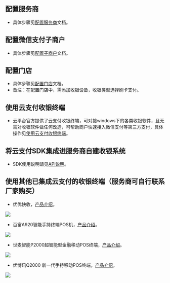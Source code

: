 ## 配置服务商
- 具体步骤见[配置服务商](/document/product/569/9796)文档。
## 配置微信支付子商户
- 具体步骤见[配置子商户](/document/product/569/9795)文档。
## 配置门店
- 具体步骤见[配置门店](/document/product/569/9795)文档。
- 备注：在配置门店中，需添加收银设备，收银类型选择刷卡支付。
## 使用云支付收银终端
- 云平台官方提供了云支付收银终端，可对接windows下的各类收银软件，且无需对收银软件做任何改造，可帮助商户快速接入微信支付等第三方支付，具体操作见[使用云支付收银终端](http://tce.fsphere.cn/document/product/569/12487)。
## 将云支付SDK集成进服务商自建收银系统
- SDK使用说明请见[API说明](/document/product/569/9805)。
## 使用其他已集成云支付的收银终端（服务商可自行联系厂家购买）
- 优优快收，[产品介绍](http://www.zhangyoobao.com/main-quick.html)。

![](http://imgcache.tce.fsphere.cn/static/mc.qcloudimg.com/static/img/e49e8658892226c020a0beb42c91d5ff/zhangyou_new2.png)

- 百富A920智能手持终端POS机，[产品介绍](http://www.pax.com.cn/cn/bfcp_list_other.aspx?CateID=233#A920)。

![](http://imgcache.tce.fsphere.cn/static/mc.qcloudimg.com/static/img/bbe52731f035ec534582cbaa592e5169/image.png)

- 世麦智能P2000超智能型金融移动POS终端，[产品介绍](http://www.smartpeak.cn/product?id=2)。

![](http://imgcache.tce.fsphere.cn/static/mc.qcloudimg.com/static/img/971587ed1b8de4c66cbc9bb21015d08b/image.png)

- 优博讯Q2000 新一代手持移动POS终端，[产品介绍](http://www.plutuspay.com/yunzhuo/product_q2000.html)。

![](http://imgcache.tce.fsphere.cn/static/mc.qcloudimg.com/static/img/e6fa0fd3fd2762b34184123b1a2e8a68/q.png)
